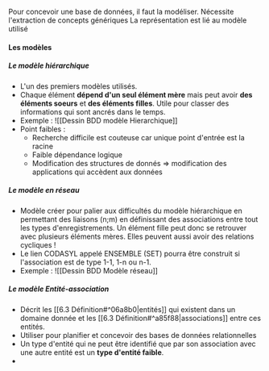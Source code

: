 Pour concevoir une base de données, il faut la modéliser. 
	Nécessite l'extraction de concepts génériques
	La représentation est lié au modèle utilisé

#### Les modèles  

##### Le modèle hiérarchique
- L'un des premiers modèles utilisés.
- Chaque élément **dépend d'un seul élément mère** mais peut avoir **des éléments soeurs** et **des éléments filles**.
	Utile pour classer des informations qui sont ancrés dans le temps.
- Exemple :
![[Dessin BDD modèle Hierarchique]]
- Point faibles :
	- Recherche difficile est couteuse car unique point d'entrée est la racine
	- Faible dépendance logique
	- Modification des structures de donnés => modification des applications qui accèdent aux données

##### Le modèle en réseau
- Modèle créer pour palier aux difficultés du modèle hiérarchique en permettant des liaisons (n;m) en définissant des associations entre tout les types d'enregistrements.
	Un élément fille peut donc se retrouver avec plusieurs éléments mères.
	Elles peuvent aussi avoir des relations cycliques !
- Le lien CODASYL appelé ENSEMBLE (SET) pourra être construit si l'association est de type 1-1, 1-n ou n-1.
- Exemple :
![[Dessin BDD Modèle réseau]]

##### Le modèle Entité-association
- Décrit les [[6.3 Définition#^06a8b0|entités]] qui existent dans un domaine donnée et les [[6.3 Définition#^a85f88|associations]] entre ces entités.
- Utiliser pour planifier et concevoir des bases de données relationnelles 
- Un type d'entité qui ne peut être identifié que par son association avec une autre entité est un **type d'entité faible**.
- 